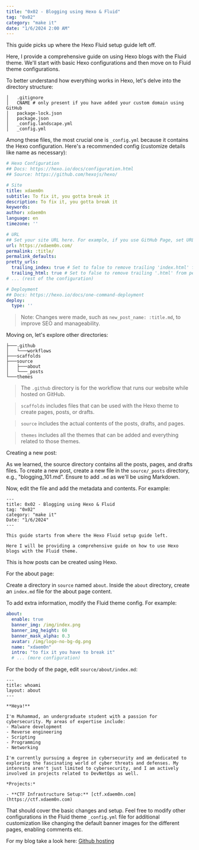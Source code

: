 ```yaml
---
title: "0x02 - Blogging using Hexo & Fluid"
tag: "0x02"
category: "make it"
date: "1/6/2024 2:00 AM"
---
```


This guide picks up where the Hexo Fluid setup guide left off.

Here, I provide a comprehensive guide on using Hexo blogs with the Fluid theme. We'll start with basic Hexo configurations and then move on to Fluid theme configurations.

To better understand how everything works in Hexo, let's delve into the directory structure:

```text
│   .gitignore
│   CNAME # only present if you have added your custom domain using GitHub
│   package-lock.json
│   package.json
│   _config.landscape.yml
│   _config.yml
```

Among these files, the most crucial one is `_config.yml` because it contains the Hexo configuration. Here's a recommended config (customize details like name as necessary):

```yaml
# Hexo Configuration
## Docs: https://hexo.io/docs/configuration.html
## Source: https://github.com/hexojs/hexo/

# Site
title: xdaem0n
subtitle: To fix it, you gotta break it
description: To fix it, you gotta break it
keywords:
author: xdaem0n
language: en
timezone: ''

# URL
## Set your site URL here. For example, if you use GitHub Page, set URL as 'https://username.github.io/project'
url: https://xdaem0n.com/
permalink: :title/
permalink_defaults:
pretty_urls:
  trailing_index: true # Set to false to remove trailing 'index.html' from permalinks
  trailing_html: true # Set to false to remove trailing '.html' from permalinks
# ... (rest of the configuration)

# Deployment
## Docs: https://hexo.io/docs/one-command-deployment
deploy:
  type: ''
```

> Note: Changes were made, such as `new_post_name: :title.md`, to improve SEO and manageability.

Moving on, let's explore other directories:

```text
├───.github
│   └───workflows
├───scaffolds
├───source
│   ├───about
│   └───_posts
└───themes
```

> The `.github` directory is for the workflow that runs our website while hosted on GitHub.

> `scaffolds` includes files that can be used with the Hexo theme to create pages, posts, or drafts.

> `source` includes the actual contents of the posts, drafts, and pages.

> `themes` includes all the themes that can be added and everything related to those themes.

Creating a new post:

As we learned, the source directory contains all the posts, pages, and drafts files. To create a new post, create a new file in the `source/_posts` directory, e.g., "blogging_101.md". Ensure to add `.md` as we'll be using Markdown.

Now, edit the file and add the metadata and contents. For example:

```
---
title: 0x02 - Blogging using Hexo & Fluid
tag: "0x02"
category: "make it"
Date: "1/6/2024"
---

This guide starts from where the Hexo Fluid setup guide left.

Here I will be providing a comprehensive guide on how to use Hexo blogs with the Fluid theme.
```

This is how posts can be created using Hexo.

For the about page:

Create a directory in `source` named `about`. Inside the `about` directory, create an `index.md` file for the about page content.

To add extra information, modify the Fluid theme config. For example:

```yaml
about:
  enable: true
  banner_img: /img/index.png
  banner_img_height: 60
  banner_mask_alpha: 0.3
  avatar: /img/logo-no-bg-dg.png
  name: "xdaem0n"
  intro: "to fix it you have to break it"
  # ... (more configuration)
```

For the body of the page, edit `source/about/index.md`:

```
---
title: whoami
layout: about
---

**Heya!**

I'm Muhammad, an undergraduate student with a passion for cybersecurity. My areas of expertise include:
- Malware development
- Reverse engineering
- Scripting
- Programming
- Networking

I'm currently pursuing a degree in cybersecurity and am dedicated to exploring the fascinating world of cyber threats and defenses. My interests aren't just limited to cybersecurity, and I am actively involved in projects related to DevNetOps as well.

*Projects:*

- **CTF Infrastructure Setup:** [ctf.xdaem0n.com](https://ctf.xdaem0n.com)
```

That should cover the basic changes and setup. Feel free to modify other configurations in the Fluid theme `_config.yml` file for additional customization like changing the default banner images for the different pages, enabling comments etc.

For my blog take a look here: [Github hosting](https://github.com/0x00daemon/0x00daemon.github.io)

<!-- Google tag (gtag.js) -->
<script async src="https://www.googletagmanager.com/gtag/js?id=G-72406NW0XR"></script>
<script>
  window.dataLayer = window.dataLayer || [];
  function gtag(){dataLayer.push(arguments);}
  gtag('js', new Date());

  gtag('config', 'G-72406NW0XR');
</script>